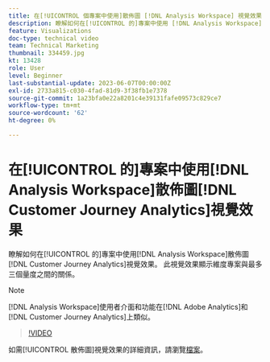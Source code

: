 ```yaml
---
title: 在[!UICONTROL 個專案中使用]散佈圖 [!DNL Analysis Workspace] 視覺效果
description: 瞭解如何在[!UICONTROL 的]專案中使用 [!DNL Analysis Workspace] 散佈圖 [!DNL Customer Journey Analytics]視覺效果。
feature: Visualizations
doc-type: technical video
team: Technical Marketing
thumbnail: 334459.jpg
kt: 13428
role: User
level: Beginner
last-substantial-update: 2023-06-07T00:00:00Z
exl-id: 2733a815-c030-4fad-81d9-3f38fb1e7378
source-git-commit: 1a23bfa0e22a8201c4e39131fafe09573c829ce7
workflow-type: tm+mt
source-wordcount: '62'
ht-degree: 0%

---
```


# 在[!UICONTROL 的]專案中使用[!DNL Analysis Workspace]散佈圖[!DNL Customer Journey Analytics]視覺效果

瞭解如何在[!UICONTROL 的]專案中使用[!DNL Analysis Workspace]散佈圖[!DNL Customer Journey Analytics]視覺效果。 此視覺效果顯示維度專案與最多三個量度之間的關係。

>[!NOTE]
>
>[!DNL Analysis Workspace]使用者介面和功能在[!DNL Adobe Analytics]和[!DNL Customer Journey Analytics]上類似。

>[!VIDEO](https://video.tv.adobe.com/v/334459/?quality=12&learn=on)

如需[!UICONTROL 散佈圖]視覺效果的詳細資訊，請瀏覽[檔案](https://experienceleague.adobe.com/docs/analytics-platform/using/cja-workspace/visualizations/scatterplot.html?lang=zh-Hant)。
